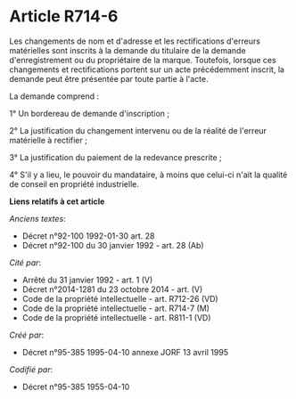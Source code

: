 # Article R714-6

Les changements de nom et d'adresse et les rectifications d'erreurs matérielles sont inscrits à la demande du titulaire de la
demande d'enregistrement ou du propriétaire de la marque. Toutefois, lorsque ces changements et rectifications portent sur un
acte précédemment inscrit, la demande peut être présentée par toute partie à l'acte.

La demande comprend :

1° Un bordereau de demande d'inscription ;

2° La justification du changement intervenu ou de la réalité de l'erreur matérielle à rectifier ;

3° La justification du paiement de la redevance prescrite ;

4° S'il y a lieu, le pouvoir du mandataire, à moins que celui-ci n'ait la qualité de conseil en propriété industrielle.

**Liens relatifs à cet article**

_Anciens textes_:

  - Décret n°92-100 1992-01-30 art. 28
  - Décret n°92-100 du 30 janvier 1992 - art. 28 (Ab)

_Cité par_:

  - Arrêté du 31 janvier 1992 - art. 1 (V)
  - Décret n°2014-1281 du 23 octobre 2014 - art. (V)
  - Code de la propriété intellectuelle - art. R712-26 (VD)
  - Code de la propriété intellectuelle - art. R714-7 (M)
  - Code de la propriété intellectuelle - art. R811-1 (VD)

_Créé par_:

  - Décret n°95-385 1995-04-10 annexe JORF 13 avril 1995

_Codifié par_:

  - Décret n°95-385 1955-04-10
